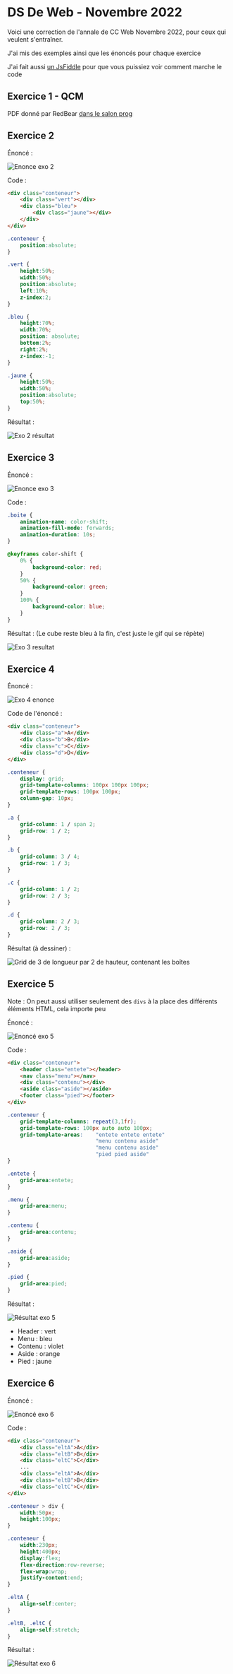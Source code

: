 # DS De Web - Novembre 2022

Voici une correction de l'annale de CC Web Novembre 2022, pour ceux qui veulent s'entraîner.

J'ai mis des exemples ainsi que les énoncés pour chaque exercice

J'ai fait aussi [un JsFiddle](https://jsfiddle.net/mizkyosia/sbwrkehd/4/) pour que vous puissiez voir comment marche le code

## Exercice 1 - QCM

PDF donné par RedBear [dans le salon prog](https://discord.com/channels/1112777726999400458/1134859634503594145/1183802275479683173)

## Exercice 2

Énoncé :

![Enonce exo 2](./images/CC_22_11/exo2_enonce.png)

Code :

```html
<div class="conteneur">
    <div class="vert"></div>
    <div class="bleu">
        <div class="jaune"></div>
    </div>  
</div>
```

```css
.conteneur {
    position:absolute;
}

.vert {
    height:50%;
    width:50%;
    position:absolute;
    left:10%;
    z-index:2;
}

.bleu {
    height:70%;
    width:70%;
    position: absolute;
    bottom:2%;
    right:2%;
    z-index:-1;
}

.jaune {
    height:50%;
    width:50%;
    position:absolute;
    top:50%;
}
```

Résultat :

![Exo 2 résultat](./images/CC_22_11/exo2.png)

## Exercice 3

Énoncé :

![Enonce exo 3](./images/CC_22_11/exo3_enonce.png)

Code :

```css
.boite {
    animation-name: color-shift;
    animation-fill-mode: forwards;
    animation-duration: 10s;
}

@keyframes color-shift {
    0% {
        background-color: red;
    }
    50% {
        background-color: green;
    }
    100% {
        background-color: blue;
    }
}
```

Résultat : (Le cube reste bleu à la fin, c'est juste le gif qui se répète)

![Exo 3 resultat](./images/CC_22_11/exo3.png)

## Exercice 4

Énoncé :

![Exo 4 enonce](./images/CC_22_11/exo4_enonce.png)

Code de l'énoncé :

```html
<div class="conteneur">
    <div class="a">A</div>
    <div class="b">B</div>
    <div class="c">C</div>
    <div class="d">D</div>
</div>
```

```css
.conteneur {
    display: grid;
    grid-template-columns: 100px 100px 100px;
    grid-template-rows: 100px 100px;
    column-gap: 10px;
}

.a {
    grid-column: 1 / span 2;
    grid-row: 1 / 2;
}

.b {
    grid-column: 3 / 4;
    grid-row: 1 / 3;
}

.c {
    grid-column: 1 / 2;
    grid-row: 2 / 3;
}

.d {
    grid-column: 2 / 3;
    grid-row: 2 / 3;
}
```

Résultat (à dessiner) :

![Grid de 3 de longueur par 2 de hauteur, contenant les boîtes](./images/CC_22_11/exo4.png)

## Exercice 5

Note : On peut aussi utiliser seulement des `divs` à la place des différents éléments HTML, cela importe peu

Énoncé :

![Enoncé exo 5](./images/CC_22_11/exo5_enonce.png)

Code :

```html
<div class="conteneur">
    <header class="entete"></header>
    <nav class="menu"></nav>
    <div class="contenu"></div>
    <aside class="aside"></aside>
    <footer class="pied"></footer>
</div>
```

```css
.conteneur {
    grid-template-columns: repeat(3,1fr);
    grid-template-rows: 100px auto auto 100px;
    grid-template-areas:    "entete entete entete"
                            "menu contenu aside"
                            "menu contenu aside"
                            "pied pied aside"
}

.entete {
    grid-area:entete;
}

.menu {
    grid-area:menu;
}

.contenu {
    grid-area:contenu;
}

.aside {
    grid-area:aside;
}

.pied {
    grid-area:pied;
}
```

Résultat :

![Résultat exo 5](./images/CC_22_11/exo5.png)

- Header : vert
- Menu : bleu
- Contenu : violet
- Aside : orange
- Pied : jaune

## Exercice 6

Énoncé :

![Enoncé exo 6](./images/CC_22_11/exo6_enonce.png)

Code :

```html
<div class="conteneur">
    <div class="eltA">A</div>
    <div class="eltB">B</div>
    <div class="eltC">C</div>
    ...
    <div class="eltA">A</div>
    <div class="eltB">B</div>
    <div class="eltC">C</div>
</div>
```

```css
.conteneur > div {
    width:50px;
    height:100px;
}

.conteneur {
    width:230px;
    height:400px;
    display:flex;
    flex-direction:row-reverse;
    flex-wrap:wrap;
    justify-content:end;
}

.eltA {
    align-self:center;
}

.eltB, .eltC {
    align-self:stretch;
}
```

Résultat :

![Résultat exo 6](./images/CC_22_11/exo6.png)
